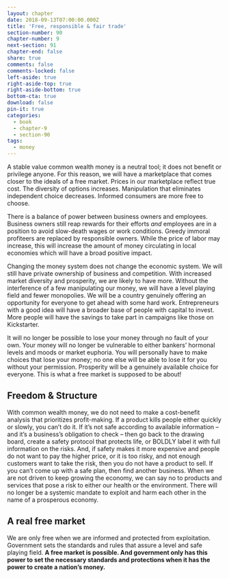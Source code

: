 ```yaml
---
layout: chapter
date: 2018-09-13T07:00:00.000Z
title: 'Free, responsible & fair trade'
section-number: 90
chapter-number: 9
next-section: 91
chapter-end: false
share: true
comments: false
comments-locked: false
left-aside: true
right-aside-top: true
right-aside-bottom: true
bottom-cta: true
download: false
pin-it: true
categories:
  - book
  - chapter-9
  - section-90
tags:
  - money
---
```

A stable value common wealth money is a neutral tool; it does not
benefit or privilege anyone. For this reason, we will have a marketplace
that comes closer to the ideals of a free market. Prices in our marketplace reflect true cost. The diversity of options increases. Manipulation
that eliminates independent choice decreases. Informed consumers are
more free to choose.

There is a balance of power between business owners and employees.
Business owners still reap rewards for their efforts _and_ employees are
in a position to avoid slow-death wages or work conditions. Greedy
immoral profiteers are replaced by responsible owners. While the price
of labor may increase, this will increase the amount of money circulating in local economies which will have a broad positive impact.

Changing the money system does not change the economic system.
We will still have private ownership of business and competition. With
increased market diversity and prosperity, we are likely to have more.
Without the interference of a few manipulating our money, we will
have a level playing field and fewer monopolies. We will be a country
genuinely offering an opportunity for everyone to get ahead with some
hard work. Entrepreneurs with a good idea will have a broader base of
people with capital to invest. More people will have the savings to take
part in campaigns like those on Kickstarter.

It will no longer be possible to lose your money through no fault of
your own. Your money will no longer be vulnerable to either bankers’
hormonal levels and moods or market euphoria. You will personally have
to make choices that lose your money; no one else will be able to lose it
for you without your permission. Prosperity will be a genuinely available
choice for everyone. This is what a free market is supposed to be about!

## Freedom & Structure

With common wealth money, we do not need to make a cost-benefit
analysis that prioritizes profit-making. If a product kills people either
quickly or slowly, you can’t do it. If it’s not safe according to available
information – and it’s a business’s obligation to check – then go back to
the drawing board, create a safety protocol that protects life, or BOLDLY
label it with full information on the risks. And, if safety makes it more
expensive and people do not want to pay the higher price, or it is too
risky, and not enough customers want to take the risk, then you do not
have a product to sell. If you can’t come up with a safe plan, then find
another business. When we are not driven to keep growing the economy, we can say no to products and services that pose a risk to either our
health or the environment. There will no longer be a systemic mandate
to exploit and harm each other in the name of a prosperous economy.

## A real free market

We are only free when we are informed and protected from exploitation. Government sets the standards and rules that assure a level and
safe playing field. **A free market is possible. And government only
has this power to set the necessary standards and protections when
it has the power to create a nation’s money.**
